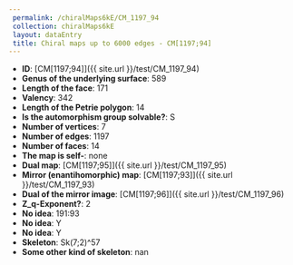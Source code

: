 ```yaml
--- 
 permalink: /chiralMaps6kE/CM_1197_94 
 collection: chiralMaps6kE
 layout: dataEntry
 title: Chiral maps up to 6000 edges - CM[1197;94]
---
```


- **ID**: [CM[1197;94]]({{ site.url }}/test/CM_1197_94)
- **Genus of the underlying surface**: 589
- **Length of the face**: 171
- **Valency**: 342
- **Length of the Petrie polygon**: 14
- **Is the automorphism group solvable?**: S
- **Number of vertices**: 7
- **Number of edges**: 1197
- **Number of faces**: 14
- **The map is self-**: none
- **Dual map**: [CM[1197;95]]({{ site.url }}/test/CM_1197_95)
- **Mirror (enantihomorphic) map**: [CM[1197;93]]({{ site.url }}/test/CM_1197_93)
- **Dual of the mirror image**: [CM[1197;96]]({{ site.url }}/test/CM_1197_96)
- **Z_q-Exponent?**: 2
- **No idea**:  191:93
- **No idea**: Y
- **No idea**: Y
- **Skeleton**: Sk(7;2)^57
- **Some other kind of skeleton**: nan
